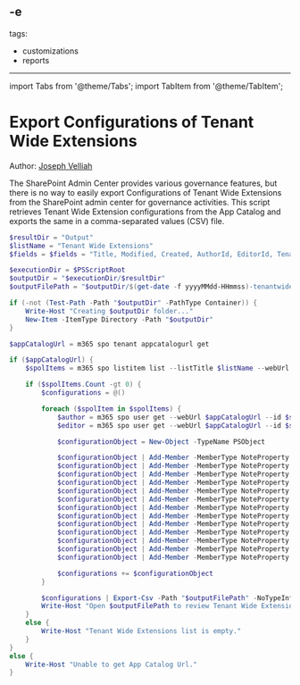 -e <!-- DISCLAIMER: All secrets, passwords, and sensitive values in this document are examples only and not real credentials. -->
---
tags:
  - customizations
  - reports
---

import Tabs from '@theme/Tabs';
import TabItem from '@theme/TabItem';

# Export Configurations of Tenant Wide Extensions

Author: [Joseph Velliah](https://sprider.blog/export-configs-tenant-wide-extensions)

The SharePoint Admin Center provides various governance features, but there is no way to easily export Configurations of Tenant Wide Extensions from the SharePoint admin center for governance activities. This script retrieves Tenant Wide Extension configurations from the App Catalog and exports the same in a comma-separated values (CSV) file.

<Tabs>
  <TabItem value="PowerShell">

  ```powershell
  $resultDir = "Output"
  $listName = "Tenant Wide Extensions"
  $fields = $fields = "Title, Modified, Created, AuthorId, EditorId, TenantWideExtensionComponentId, TenantWideExtensionComponentProperties, TenantWideExtensionListTemplate, TenantWideExtensionWebTemplate, TenantWideExtensionSequence, TenantWideExtensionHostProperties, TenantWideExtensionLocation, TenantWideExtensionDisabled"

  $executionDir = $PSScriptRoot
  $outputDir = "$executionDir/$resultDir"
  $outputFilePath = "$outputDir/$(get-date -f yyyyMMdd-HHmmss)-tenantwideextensions.csv"

  if (-not (Test-Path -Path "$outputDir" -PathType Container)) {
      Write-Host "Creating $outputDir folder..."
      New-Item -ItemType Directory -Path "$outputDir"
  }

  $appCatalogUrl = m365 spo tenant appcatalogurl get

  if ($appCatalogUrl) {
      $spolItems = m365 spo listitem list --listTitle $listName --webUrl $appCatalogUrl --fields $fields  -o json | ConvertFrom-Json

      if ($spolItems.Count -gt 0) {
          $configurations = @()

          foreach ($spolItem in $spolItems) {
              $author = m365 spo user get --webUrl $appCatalogUrl --id $spolItem.AuthorId -o json | ConvertFrom-Json
              $editor = m365 spo user get --webUrl $appCatalogUrl --id $spolItem.EditorId -o json | ConvertFrom-Json

              $configurationObject = New-Object -TypeName PSObject

              $configurationObject | Add-Member -MemberType NoteProperty -Name "Title" -Value $spolItem.Title
              $configurationObject | Add-Member -MemberType NoteProperty -Name "Modified" -Value $spolItem.Modified
              $configurationObject | Add-Member -MemberType NoteProperty -Name "Created" -Value $spolItem.Created
              $configurationObject | Add-Member -MemberType NoteProperty -Name "Author" -Value $author.Title
              $configurationObject | Add-Member -MemberType NoteProperty -Name "Editor" -Value $editor.Title
              $configurationObject | Add-Member -MemberType NoteProperty -Name "TenantWideExtensionComponentId" -Value $spolItem.TenantWideExtensionComponentId
              $configurationObject | Add-Member -MemberType NoteProperty -Name "TenantWideExtensionComponentProperties" -Value $EXAMPLE_SECRET_VALUE_PLACEHOLDER
              $configurationObject | Add-Member -MemberType NoteProperty -Name "TenantWideExtensionListTemplate" -Value $EXAMPLE_SECRET_VALUE_PLACEHOLDER
              $configurationObject | Add-Member -MemberType NoteProperty -Name "TenantWideExtensionWebTemplate" -Value $spolItem.TenantWideExtensionWebTemplate
              $configurationObject | Add-Member -MemberType NoteProperty -Name "TenantWideExtensionSequence" -Value $spolItem.TenantWideExtensionSequence
              $configurationObject | Add-Member -MemberType NoteProperty -Name "TenantWideExtensionHostProperties" -Value $EXAMPLE_SECRET_VALUE_PLACEHOLDER
              $configurationObject | Add-Member -MemberType NoteProperty -Name "TenantWideExtensionLocation" -Value $spolItem.TenantWideExtensionLocation
              $configurationObject | Add-Member -MemberType NoteProperty -Name "TenantWideExtensionDisabled" -Value $spolItem.TenantWideExtensionDisabled

              $configurations += $configurationObject
          }

          $configurations | Export-Csv -Path "$outputFilePath" -NoTypeInformation
          Write-Host "Open $outputFilePath to review Tenant Wide Extensions configurations report."
      }
      else {
          Write-Host "Tenant Wide Extensions list is empty."
      }
  }
  else {
      Write-Host "Unable to get App Catalog Url."
  }
  ```

  </TabItem>
</Tabs>
